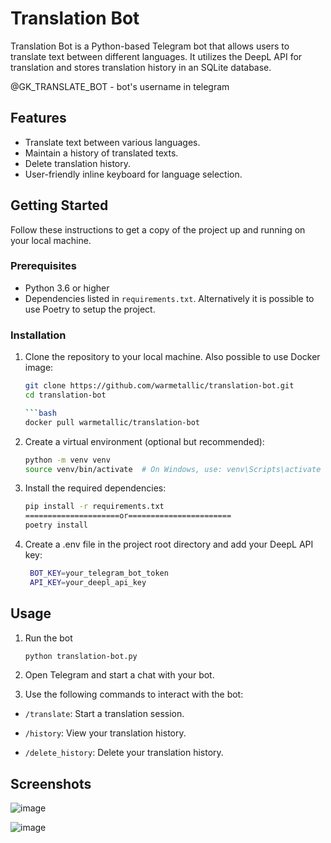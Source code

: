# Translation Bot

Translation Bot is a Python-based Telegram bot that allows users to translate text between different languages. It utilizes the DeepL API for translation and stores translation history in an SQLite database.

@GK_TRANSLATE_BOT - bot's username in telegram

## Features

- Translate text between various languages.
- Maintain a history of translated texts.
- Delete translation history.
- User-friendly inline keyboard for language selection.

## Getting Started

Follow these instructions to get a copy of the project up and running on your local machine.

### Prerequisites

- Python 3.6 or higher
- Dependencies listed in `requirements.txt`. Alternatively it is possible to use Poetry to setup the project.

### Installation

1. Clone the repository to your local machine. Also possible to use Docker image:

   ```bash
   git clone https://github.com/warmetallic/translation-bot.git
   cd translation-bot
   
   ```bash
   docker pull warmetallic/translation-bot


2. Create a virtual environment (optional but recommended):
   
   ```bash
   python -m venv venv
   source venv/bin/activate  # On Windows, use: venv\Scripts\activate

3. Install the required dependencies:
   
   ```bash
   pip install -r requirements.txt
   =====================or=======================
   poetry install
   
4. Create a .env file in the project root directory and add your DeepL API key:

   ```bash
    BOT_KEY=your_telegram_bot_token
    API_KEY=your_deepl_api_key

## Usage

1. Run the bot

   ```bash
   python translation-bot.py

2. Open Telegram and start a chat with your bot.

3. Use the following commands to interact with the bot:

* `/translate`: Start a translation session.
- `/history`: View your translation history.
+ `/delete_history`: Delete your translation history.


## Screenshots


![image](https://github.com/Warmetallic/translation-bot/assets/35700332/5463c704-7d0b-4289-a1ac-d87d122d631c)


![image](https://github.com/Warmetallic/translation-bot/assets/35700332/c28fb169-ad18-468a-a366-a50a9b37ae16) 

